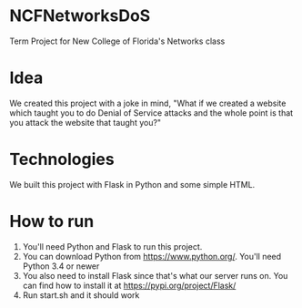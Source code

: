 # NCFNetworksDoS
Term Project for New College of Florida's Networks class

# Idea
We created this project with a joke in mind, "What if we created a website which taught you to do Denial of Service attacks and the whole point is that you attack the website that taught you?"

# Technologies
We built this project with Flask in Python and some simple HTML.

# How to run
1) You'll need Python and Flask to run this project. 
1) You can download Python from https://www.python.org/. You'll need Python 3.4 or newer
1) You also need to install Flask since that's what our server runs on. You can find how to install it at https://pypi.org/project/Flask/
1) Run start.sh and it should work
